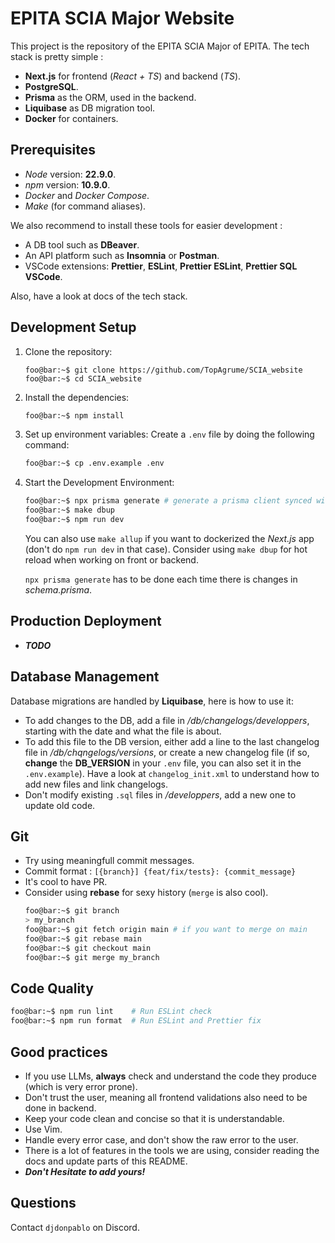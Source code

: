 # EPITA SCIA Major Website

This project is the repository of the EPITA SCIA Major of EPITA. The tech stack is pretty simple :

- **Next.js** for frontend (_React + TS_) and backend (_TS_).
- **PostgreSQL**.
- **Prisma** as the ORM, used in the backend.
- **Liquibase** as DB migration tool.
- **Docker** for containers.

## Prerequisites

- _Node_ version: **22.9.0**.
- _npm_ version: **10.9.0**.
- _Docker_ and _Docker Compose_.
- _Make_ (for command aliases).

We also recommend to install these tools for easier development :

- A DB tool such as **DBeaver**.
- An API platform such as **Insomnia** or **Postman**.
- VSCode extensions: **Prettier**, **ESLint**, **Prettier ESLint**, **Prettier SQL VSCode**.

Also, have a look at docs of the tech stack.

## Development Setup

1. Clone the repository:

   ```console
   foo@bar:~$ git clone https://github.com/TopAgrume/SCIA_website
   foo@bar:~$ cd SCIA_website
   ```

2. Install the dependencies:

   ```bash
   foo@bar:~$ npm install
   ```

3. Set up environment variables:
   Create a `.env` file by doing the following command:

   ```bash
   foo@bar:~$ cp .env.example .env
   ```

4. Start the Development Environment:

   ```bash
   foo@bar:~$ npx prisma generate # generate a prisma client synced with /prisma/schema.prisma to use the prisma API in the backend.
   foo@bar:~$ make dbup
   foo@bar:~$ npm run dev
   ```

   You can also use `make allup` if you want to dockerized the _Next.js_ app (don't do `npm run dev` in that case). Consider using `make dbup` for hot reload when working on front or backend.

   `npx prisma generate` has to be done each time there is changes in _schema.prisma_.

## Production Deployment

- **_TODO_**

## Database Management

Database migrations are handled by **Liquibase**, here is how to use it:

- To add changes to the DB, add a file in _/db/changelogs/developpers_, starting with the date and what the file is about.
- To add this file to the DB version, either add a line to the last changelog file in _/db/chqngelogs/versions_, or create a new changelog file (if so, **change** the **DB_VERSION** in your `.env` file, you can also set it in the `.env.example`). Have a look at `changelog_init.xml` to understand how to add new files and link changelogs.
- Don't modify existing `.sql` files in _/developpers_, add a new one to update old code.

## Git

- Try using meaningfull commit messages.
- Commit format : `[{branch}] {feat/fix/tests}: {commit_message}`
- It's cool to have PR.
- Consider using **rebase** for sexy history (`merge` is also cool).
  ```bash
  foo@bar:~$ git branch
  > my_branch
  foo@bar:~$ git fetch origin main # if you want to merge on main
  foo@bar:~$ git rebase main
  foo@bar:~$ git checkout main
  foo@bar:~$ git merge my_branch
  ```

## Code Quality

```bash
foo@bar:~$ npm run lint    # Run ESLint check
foo@bar:~$ npm run format  # Run ESLint and Prettier fix
```

## Good practices

- If you use LLMs, **always** check and understand the code they produce (which is very error prone).
- Don't trust the user, meaning all frontend validations also need to be done in backend.
- Keep your code clean and concise so that it is understandable.
- Use Vim.
- Handle every error case, and don't show the raw error to the user.
- There is a lot of features in the tools we are using, consider reading the docs and update parts of this README.
- **_Don't Hesitate to add yours!_**

## Questions

Contact `djdonpablo` on Discord.
